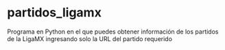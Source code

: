 # partidos_ligamx
Programa en Python en el que puedes obtener información de los partidos de la LigaMX ingresando solo la URL del partido requerido
